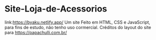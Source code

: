 # Site-Loja-de-Acessorios
link:https://byaku.netlify.app/ Um site Feito em HTML, CSS e JavaScript, para fins de estudo, não tenho uso cormercial. Créditos do layout do site para https://papachulli.com.br/
